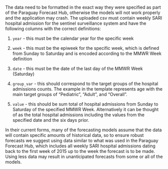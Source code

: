 The data need to be formatted in the exact way they were specified as part of the Paraguay Forecast Hub, otherwise the models will not work properly and the application may crash. The uploaded csv must contain weekly SARI hospital admission for the sentinel surveillance system and have the following columns with the correct definitions:

1.  `year` - this must be the calendar year for the specific week

2.  `week` - this must be the epiweek for the specific week, which is defined from Sunday to Saturday and is encoded according to the MMWR Week definition

3.  `date` - this must be the date of the last day of the MMWR Week (Saturday)

4.  `group_var` - this should correspond to the target groups of the hospital admissions counts. The example in the template represents age with the main target groups of “Pediatric”, “Adult”, and “Overall”.

5.  `value` - this should be sum total of hospital admissions from Sunday to Saturday of the specified MMWR Week. Alternatively it can be thought of as the total hospital admissions including the values from the specified date and the six days prior.

In their current forms, many of the forecasting models assume that the data will contain specific amounts of historical data, so to ensure robust forecasts we suggest using data similar to what was used in the Paraguay Forecast Hub, which includes all weekly SARI hospital admissions dating back to the first week of 2015 up to the week the forecast is to be made. Using less data may result in unanticipated forecasts from some or all of the models.
